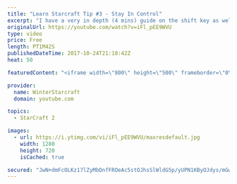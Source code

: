 ```yaml
---
title: "Learn Starcraft Tip #3 - Stay In Control"
excerpt: "I have a very in depth (4 mins) guide on the shift key as well here https://www.youtube.com/watch?v=7x9pHr544oY"
originalUrl: https://youtube.com/watch?v=iFl_pEE9WVU
type: video
price: Free
length: PT1M42S
publishedDateTime: 2017-10-24T21:18:42Z
heat: 50

featuredContent: "<iframe width=\"800\" height=\"500\" frameborder=\"0\" src=\"https://www.youtube.com/embed/iFl_pEE9WVU\" allow=\"accelerometer; autoplay; encrypted-media; gyroscope; picture-in-picture\" allowfullscreen></iframe>"

provider:
  name: WinterStarcraft
  domain: youtube.com

topics:
  - StarCraft 2

images:
  - url: https://i.ytimg.com/vi/iFl_pEE9WVU/maxresdefault.jpg
    width: 1280
    height: 720
    isCached: true

secured: "JwN+dmFcOLKz17lZyMbDnfFROeAc5stOJhsSlWldG5p/yUPN1KByOJdys/mGwv5+AXNQczxSj5Y7kwUk4c1/UAiFUodwX8u40iCYFIjxzp9xXAs9fi960muibTisfP8PoiqbGP90GOcNMMpfcr0LVpFSkcLFqfhgmhr2LTYhl3BTonKxSiv23uMQZ2+jUoVxWumcJkgxXASp06RCmUqsttU1OlBFyAECC9fqeDTB+xmjLF8VnPEoxOZ4j3OPRAesAfabgHDsDCYCPdOXdUBUw5jG4njeXIcFSN77OL8rrE/UhG8/wj740e+EjLfhdRMSnvH/uoqZHBJmxdhEAZ4Gw4WBjsC0QCw7mR3IeCLrdxRULRXC2Pwh2+nIltlgq0j4AohKTBYzotFY6ODQeu6UWo0ml6rAKWa39UxPsoC8Hos=;BM2SXf1ilOas9hf49uz4+w=="
---
```


